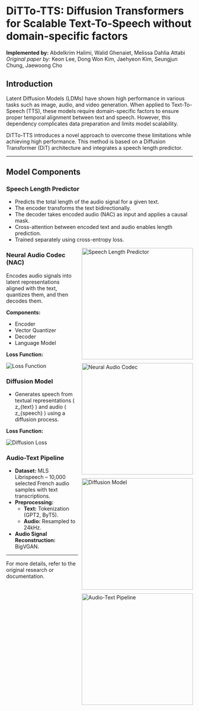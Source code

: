 # DiTTo-TTS: Diffusion Transformers for Scalable Text-To-Speech without domain-specific factors

**Implemented by:** Abdelkrim Halimi, Walid Ghenaiet, Melissa Dahlia Attabi  
*Original paper by:* Keon Lee, Dong Won Kim, Jaehyeon Kim, Seungjun Chung, Jaewoong Cho

## Introduction
Latent Diffusion Models (LDMs) have shown high performance in various tasks such as image, audio, and video generation. When applied to Text-To-Speech (TTS), these models require domain-specific factors to ensure proper temporal alignment between text and speech. However, this dependency complicates data preparation and limits model scalability.

DiTTo-TTS introduces a novel approach to overcome these limitations while achieving high performance. This method is based on a Diffusion Transformer (DiT) architecture and integrates a speech length predictor.

---

## Model Components

### Speech Length Predictor
- Predicts the total length of the audio signal for a given text.
- The encoder transforms the text bidirectionally.
- The decoder takes encoded audio (NAC) as input and applies a causal mask.
- Cross-attention between encoded text and audio enables length prediction.
- Trained separately using cross-entropy loss.

<img src="https://github.com/user-attachments/assets/29878190-513b-4c80-928b-0b2f527ee2aa" alt="Speech Length Predictor" style="float: right; width: 300px; margin: 0 0 10px 10px;" />

### Neural Audio Codec (NAC)
Encodes audio signals into latent representations aligned with the text, quantizes them, and then decodes them.

**Components:**
- Encoder
- Vector Quantizer
- Decoder
- Language Model

<img src="https://github.com/user-attachments/assets/56c86287-6b97-41cb-84c7-666ac7c427db" alt="Neural Audio Codec" style="float: right; width: 300px; margin: 0 0 10px 10px;" />

**Loss Function:**

![Loss Function](https://render.githubusercontent.com/render/math?math=L(%5Cpsi)%20=%20L_{NAC}(%5Cpsi)%20+%20%5Clambda%20L_{LM}(%5Cpsi),%20%5Cquad%20L_{LM}(%5Cpsi)%20=%20-%5Clog%20p_{%5Cphi}(x|f(z_{speech})))

### Diffusion Model
- Generates speech from textual representations \( z_{text} \) and audio \( z_{speech} \) using a diffusion process.

**Loss Function:**

![Diffusion Loss](https://render.githubusercontent.com/render/math?math=L_{%5Ctext%7Bdiffusion%7D}%20=%20%5Cmathbb%7BE%7D_%7Bt%20%5Csim%20%5Cmathcal%7BU%7D(1,T),%20%5Cepsilon%20%5Csim%20%5Cmathcal%7BN%7D(0,I)%7D%20%5Cleft%5B%20%5C%7C%20v^{(t)}%20-%20v_{%5Ctheta}(z^{(t)},%20x,%20t)%20%5C%7C^2%20%5Cright%5D)


<img src="https://github.com/user-attachments/assets/48d2a465-bc5c-4148-ab3a-ff59b7343693" alt="Diffusion Model" style="float: right; width: 300px; margin: 0 0 10px 10px;" />

### Audio-Text Pipeline
- **Dataset:** MLS Librispeech – 10,000 selected French audio samples with text transcriptions.
- **Preprocessing:**
  - **Text:** Tokenization (GPT2, ByT5).
  - **Audio:** Resampled to 24kHz.
- **Audio Signal Reconstruction:** BigVGAN.

<img src="https://github.com/user-attachments/assets/377e3dde-0e1d-42ca-a7e5-d1a1dae3ad6c" alt="Audio-Text Pipeline" style="float: right; width: 300px; margin: 0 0 10px 10px;" />

---

For more details, refer to the original research or documentation.
